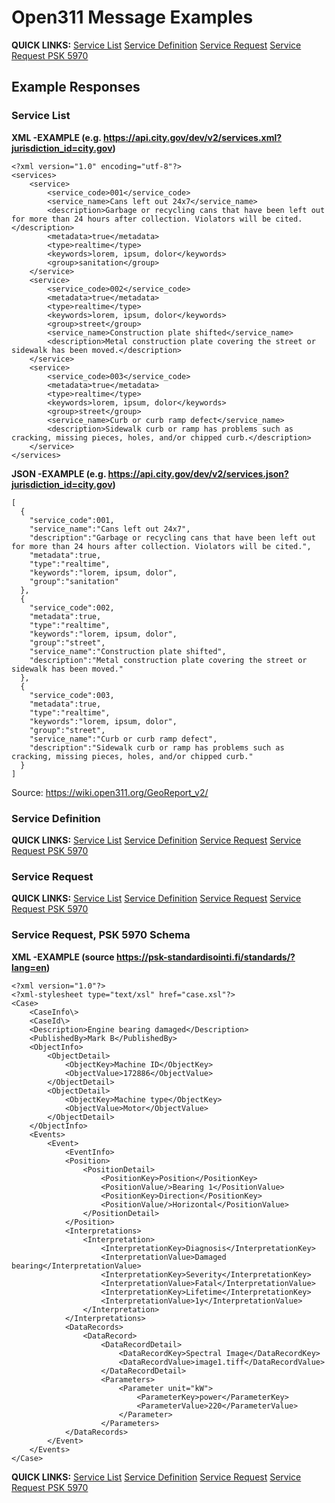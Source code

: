 # Open311 Message Examples

**QUICK LINKS:** [Service List](#Service-List) [Service Definition](#Service-Definition) [Service Request](#Service-Request) [Service Request PSK 5970](#Service-Request-PSK-5970-Schema)

## Example Responses

### Service List

**XML -EXAMPLE (e.g. https://api.city.gov/dev/v2/services.xml?jurisdiction_id=city.gov)**

```
<?xml version="1.0" encoding="utf-8"?>
<services>
    <service>
        <service_code>001</service_code>
        <service_name>Cans left out 24x7</service_name>
        <description>Garbage or recycling cans that have been left out for more than 24 hours after collection. Violators will be cited.</description>
        <metadata>true</metadata>
        <type>realtime</type>
        <keywords>lorem, ipsum, dolor</keywords>
        <group>sanitation</group>
    </service>
    <service>
        <service_code>002</service_code>
        <metadata>true</metadata>
        <type>realtime</type>
        <keywords>lorem, ipsum, dolor</keywords>
        <group>street</group>
        <service_name>Construction plate shifted</service_name>
        <description>Metal construction plate covering the street or sidewalk has been moved.</description>
    </service>
    <service>
        <service_code>003</service_code>
        <metadata>true</metadata>
        <type>realtime</type>
        <keywords>lorem, ipsum, dolor</keywords>
        <group>street</group>
        <service_name>Curb or curb ramp defect</service_name>
        <description>Sidewalk curb or ramp has problems such as cracking, missing pieces, holes, and/or chipped curb.</description>
    </service>
</services>
```

**JSON -EXAMPLE (e.g. https://api.city.gov/dev/v2/services.json?jurisdiction_id=city.gov)**

```
[
  {
    "service_code":001,
    "service_name":"Cans left out 24x7",
    "description":"Garbage or recycling cans that have been left out for more than 24 hours after collection. Violators will be cited.",
    "metadata":true,
    "type":"realtime",
    "keywords":"lorem, ipsum, dolor",
    "group":"sanitation"
  },
  {
    "service_code":002,
    "metadata":true,
    "type":"realtime",
    "keywords":"lorem, ipsum, dolor",
    "group":"street",
    "service_name":"Construction plate shifted",
    "description":"Metal construction plate covering the street or sidewalk has been moved."
  },
  {
    "service_code":003,
    "metadata":true,
    "type":"realtime",
    "keywords":"lorem, ipsum, dolor",
    "group":"street",
    "service_name":"Curb or curb ramp defect",
    "description":"Sidewalk curb or ramp has problems such as cracking, missing pieces, holes, and/or chipped curb."
  }
]
```

Source: https://wiki.open311.org/GeoReport_v2/ 

### Service Definition

**QUICK LINKS:** [Service List](#Service-List) [Service Definition](#Service-Definition) [Service Request](#Service-Request) [Service Request PSK 5970](#Service-Request-PSK-5970-Schema)

### Service Request

**QUICK LINKS:** [Service List](#Service-List) [Service Definition](#Service-Definition) [Service Request](#Service-Request) [Service Request PSK 5970](#Service-Request-PSK-5970-Schema)

### Service Request, PSK 5970 Schema

**XML -EXAMPLE (source https://psk-standardisointi.fi/standards/?lang=en)** 

```
<?xml version="1.0"?>
<?xml-stylesheet type="text/xsl" href="case.xsl"?>
<Case>
    <CaseInfo\>
    <CaseId\>
    <Description>Engine bearing damaged</Description>
    <PublishedBy>Mark B</PublishedBy>
    <ObjectInfo>
        <ObjectDetail>
            <ObjectKey>Machine ID</ObjectKey>
            <ObjectValue>172886</ObjectValue>
        </ObjectDetail>
        <ObjectDetail>
            <ObjectKey>Machine type</ObjectKey>
            <ObjectValue>Motor</ObjectValue>
        </ObjectDetail>           
    </ObjectInfo>
    <Events>
        <Event>
            <EventInfo>
            <Position>
                <PositionDetail>
                    <PositionKey>Position</PositionKey>
                    <PositionValue/>Bearing 1</PositionValue>
                    <PositionKey>Direction</PositionKey>
                    <PositionValue/>Horizontal</PositionValue>
                </PositionDetail>
            </Position>
            <Interpretations>
                <Interpretation>
                    <InterpretationKey>Diagnosis</InterpretationKey>
                    <InterpretationValue>Damaged bearing</InterpretationValue>
                    <InterpretationKey>Severity</InterpretationKey>
                    <InterpretationValue>Fatal</InterpretationValue>
                    <InterpretationKey>Lifetime</InterpretationKey>
                    <InterpretationValue>1y</InterpretationValue>
                </Interpretation>
            </Interpretations>
            <DataRecords>
                <DataRecord>
                    <DataRecordDetail>
                        <DataRecordKey>Spectral Image</DataRecordKey>
                        <DataRecordValue>image1.tiff</DataRecordValue>
                    </DataRecordDetail>
                    <Parameters>
                        <Parameter unit="kW">
                            <ParameterKey>power</ParameterKey>
                            <ParameterValue>220</ParameterValue>
                        </Parameter>
                    </Parameters>
            </DataRecords>
        </Event>
    </Events>
</Case>
```

**QUICK LINKS:** [Service List](#Service-List) [Service Definition](#Service-Definition) [Service Request](#Service-Request) [Service Request PSK 5970](#Service-Request-PSK-5970-Schema)
